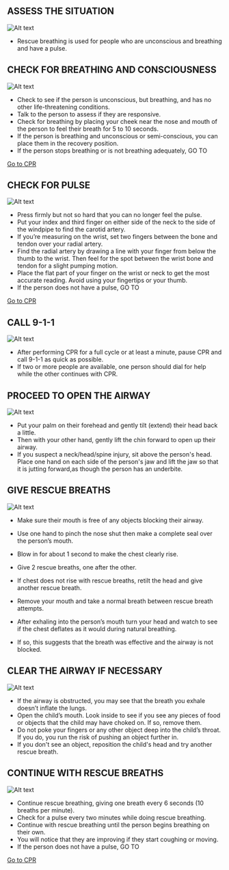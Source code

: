 ## ASSESS THE SITUATION

![Alt text](/Images/AdultShock/adultShock9.jpg)

- Rescue breathing is used for people who are unconscious and breathing and have a pulse.

## CHECK FOR BREATHING AND CONSCIOUSNESS

![Alt text](/Images/AdultShock/adultShock2.jpg)

- Check to see if the person is unconscious, but breathing, and has no other life-threatening conditions.
- Talk to the person to assess if they are responsive.
- Check for breathing by placing your cheek near the nose and mouth of the person to feel their breath for 5 to 10 seconds.
- If the person is breathing and unconscious or semi-conscious, you can place them in the recovery position.
- If the person stops breathing or is not breathing adequately, GO TO 

[Go to CPR](/instructions/0/0/10)

## CHECK FOR PULSE

![Alt text](/Images/AdultShock/adultShock7.jpg)

- Press firmly but not so hard that you can no longer feel the pulse.
- Put your index and third finger on either side of the neck to the side of the windpipe to find the carotid artery.
- If you’re measuring on the wrist, set two fingers between the bone and tendon over your radial artery.
- Find the radial artery by drawing a line with your finger from below the thumb to the wrist. Then feel for the spot between the wrist bone and tendon for a slight pumping motion.
- Place the flat part of your finger on the wrist or neck to get the most accurate reading. Avoid using your fingertips or your thumb.
- If the person does not have a pulse, GO TO 

[Go to CPR](/instructions/3/3/9)

## CALL 9-1-1

![Alt text](/Images/AdultCPR/adultCPR2.jpg)

- After performing CPR for a full cycle or at least a minute, pause CPR and call 9-1-1 as quick as possible.
- If two or more people are available, one person should dial for help while the other continues with CPR.

## PROCEED TO OPEN THE AIRWAY

![Alt text](/Images/AdultCPR/adultCPR28.jpg)

- Put your palm on their forehead and gently tilt (extend) their head back a little.
- Then with your other hand, gently lift the chin forward to open up their airway.
- If you suspect a neck/head/spine injury, sit above the person's head. Place one hand on each side of the person's jaw and lift the jaw so that it is jutting forward,as though the person has an underbite.

## GIVE RESCUE BREATHS

![Alt text](/Images/AdultCPR/adultCPR29.jpg)

- Make sure their mouth is free of any objects blocking their airway.
- Use one hand to pinch the nose shut then make a complete seal over the person’s mouth.
- Blow in for about 1 second to make the
  chest clearly rise.

- Give 2 rescue breaths, one after the other.
- If chest does not rise with rescue breaths, retilt the head and give another rescue breath.
- Remove your mouth and take a normal breath between rescue breath attempts.
- After exhaling into the person’s mouth turn your head and watch to see if the chest deflates as it would during natural breathing.
- If so, this suggests that the breath was effective and the airway is not blocked.

## CLEAR THE AIRWAY IF NECESSARY

![Alt text](/Images/AdultCPR/adultCPR26.jpg)

- If the airway is obstructed, you may see that the breath you exhale doesn’t inflate the lungs.
- Open the child’s mouth. Look inside to see if you see any pieces of food or objects that the child may have choked on. If so, remove them.
- Do not poke your fingers or any other object deep into the child’s throat. If you do, you run the risk of pushing an object further in.
- If you don't see an object, reposition the child's head and try another rescue breath.

## CONTINUE WITH RESCUE BREATHS

![Alt text](/Images/AdultCPR/adultCPR29.jpg)

- Continue rescue breathing, giving one breath every 6 seconds (10 breaths per minute).
- Check for a pulse every two minutes while doing rescue breathing.
- Continue with rescue breathing until the person begins breathing on their own.
- You will notice that they are improving if they start coughing or moving.
- If the person does not have a pulse, GO TO 

[Go to CPR](/instructions/3/3/9)

